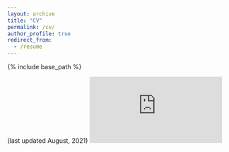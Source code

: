 ```yaml
---
layout: archive
title: "CV"
permalink: /cv/
author_profile: true
redirect_from:
  - /resume
---
```


{% include base_path %}

(last updated August, 2021) <u><a href="https://anchowdhury89.github.io/files/cv.pdf"></a></u>
<embed src="https://anchowdhury89.github.io/files/cv.pdf" type="application/pdf" />
